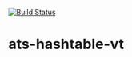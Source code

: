[![Build Status](https://cloud.drone.io/api/badges/xran-deex/ats-hashtable-vt/status.svg)](https://cloud.drone.io/xran-deex/ats-hashtable-vt)

# ats-hashtable-vt

